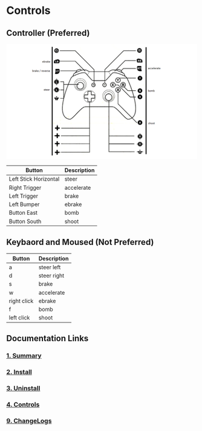 # Controls


## Controller (Preferred)
![alt text](gamepadLayout.png)

| Button | Description |
| ----------- | ----------- |
| Left Stick Horizontal | steer |
| Right Trigger | accelerate |
| Left Trigger  | brake |
| Left Bumper | ebrake |
| Button East | bomb |
| Button South | shoot |


## Keybaord and Moused (Not Preferred)

| Button | Description |
| ----------- | ----------- |
| a | steer left |
| d | steer right |
| s | brake |
| w | accelerate |
| right click | ebrake |
| f | bomb |
| left click  | shoot |

## Documentation Links
### [1. Summary](../1.Summary/summary.md)
### [2. Install](../2.Install/install.md)
### [3. Uninstall](../3.Uninstall/uninstall.md)
### [4. Controls](./controls.md)
### [9. ChangeLogs](../9.ChangeLogs/changeLogs.md)